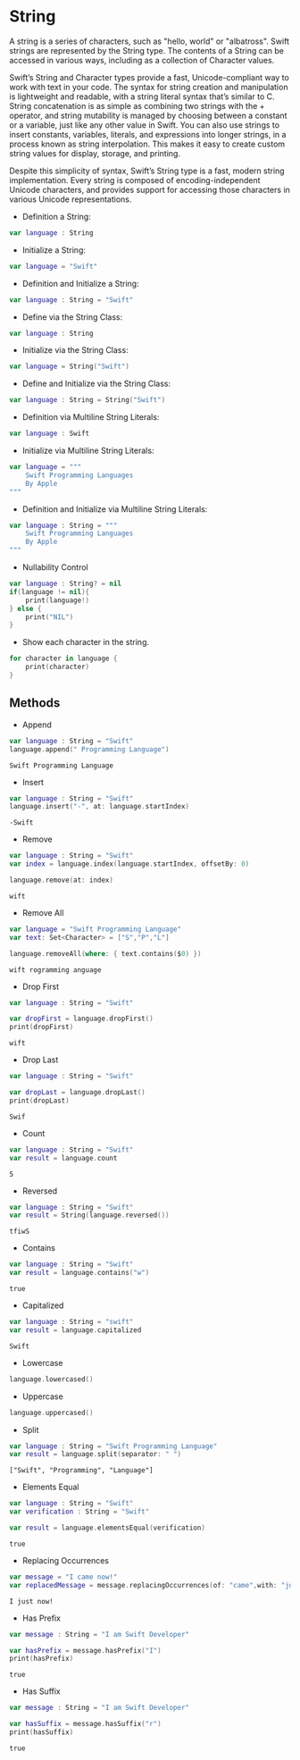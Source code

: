 # String
A string is a series of characters, such as "hello, world" or "albatross". Swift strings are represented by the String type. The contents of a String can be accessed in various ways, including as a collection of Character values.

Swift’s String and Character types provide a fast, Unicode-compliant way to work with text in your code. The syntax for string creation and manipulation is lightweight and readable, with a string literal syntax that’s similar to C. String concatenation is as simple as combining two strings with the + operator, and string mutability is managed by choosing between a constant or a variable, just like any other value in Swift. You can also use strings to insert constants, variables, literals, and expressions into longer strings, in a process known as string interpolation. This makes it easy to create custom string values for display, storage, and printing.

Despite this simplicity of syntax, Swift’s String type is a fast, modern string implementation. Every string is composed of encoding-independent Unicode characters, and provides support for accessing those characters in various Unicode representations.

- Definition a String:
``` swift
var language : String
```
- Initialize a String:
``` swift
var language = "Swift"
```
- Definition and Initialize a String:
``` swift
var language : String = "Swift"
```
- Define via the String Class:
``` swift
var language : String
```
- Initialize via the String Class:
``` swift
var language = String("Swift")
```
- Define and Initialize via the String Class:
``` swift
var language : String = String("Swift")
```
-  Definition via Multiline String Literals:
``` swift
var language : Swift
```
-  Initialize via Multiline String Literals:
``` swift
var language = """
    Swift Programming Languages
    By Apple
"""
```
-  Definition and Initialize via Multiline String Literals:
``` swift
var language : String = """
    Swift Programming Languages
    By Apple
"""
```
- Nullability Control
```swift
var language : String? = nil
if(language != nil){
    print(language!)
} else {
    print("NIL")
}
```

- Show each character in the string.
```swift
for character in language {
    print(character)
}
```
## Methods
- Append
```swift
var language : String = "Swift"
language.append(" Programming Language")
```
```
Swift Programming Language
```
- Insert
```swift
var language : String = "Swift"
language.insert("-", at: language.startIndex)
```
```
-Swift
```
- Remove
```swift
var language : String = "Swift"
var index = language.index(language.startIndex, offsetBy: 0)

language.remove(at: index)
```
```
wift
```
- Remove All
```swift
var language = "Swift Programming Language"
var text: Set<Character> = ["S","P","L"]

language.removeAll(where: { text.contains($0) })
```
```
wift rogramming anguage
```
- Drop First
```swift
var language : String = "Swift"

var dropFirst = language.dropFirst()
print(dropFirst)
```
```
wift
```
- Drop Last
```swift
var language : String = "Swift"

var dropLast = language.dropLast()
print(dropLast)
```
```
Swif
```
- Count
```swift
var language : String = "Swift"
var result = language.count
```
```
5
```
- Reversed
```Swift
var language : String = "Swift"
var result = String(language.reversed())
```
```
tfiwS
```
- Contains
```swift
var language : String = "Swift"
var result = language.contains("w")
```
```
true
```
- Capitalized
```swift
var language : String = "swift"
var result = language.capitalized
```
```
Swift
```
- Lowercase
```swift
language.lowercased()
```
- Uppercase
```swift
language.uppercased()
```
- Split
```swift
var language : String = "Swift Programming Language"
var result = language.split(separator: " ")
```
```
["Swift", "Programming", "Language"]
```

- Elements Equal
```swift
var language : String = "Swift"
var verification : String = "Swift"

var result = language.elementsEqual(verification)
```
```
true
```
- Replacing Occurrences
```swift
var message = "I came now!"
var replacedMessage = message.replacingOccurrences(of: "came",with: "just")
```
```
I just now!
```

- Has Prefix
```swift
var message : String = "I am Swift Developer"

var hasPrefix = message.hasPrefix("I")
print(hasPrefix)
```
```
true
```
- Has Suffix
```swift
var message : String = "I am Swift Developer"

var hasSuffix = message.hasSuffix("r")
print(hasSuffix)
```
```
true
```
